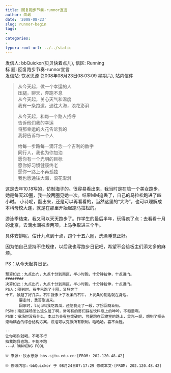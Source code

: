 ```yaml
---
title: 回复跑步节奏-runnor宣言
author: 曲政
date: '2008-08-23'
slug: runnor-begin
tags:
- 
categories:
- 
typora-root-url: ../../static
---
```

发信人: bbQuickor(贝贝快着点儿), 信区: Running   
标 题: 回复跑步节奏-runnor宣言   
发信站: 饮水思源 (2008年08月23日08:03:09 星期六), 站内信件   

>   从今天起，做一个幸运的人  
>   压腿，聊天，奔跑不息  
>   从今天起，关心天气和温度  
>   我有一条跑道，通往大海，浪花澎湃  
>
>   从今天起，和每一个路人招呼  
>   告诉他们我的幸运  
>   将那幸运的火花告诉我的  
>   我将告诉每一个人  
>
>   给每一步路每一滴汗念一个吉利的数字  
>   同行人，我也为你加油  
>   愿你有一个光明的目标  
>   愿你好习惯健康终老  
>   愿你一路上不再孤独  
>   我也愿通往大海，浪花澎湃   

这是去年10.18写的，仿制海子的。很容易看出来，我当时是在陪一个美女跑步，她是每天20圈，我一般两圈见她一次。结果MM追丢了，自己的马拉松跑进了四小时。 小诗呢，翻出来，还是可以再看看的，当然这里的“大海”，也可以理解成本科母校大连，就是在那里开始起跑马拉松的。 

游泳季结束，我又可以天天跑步了。作学生的最后半年，玩得疯了点：去看看十月的北京，去滴水湖被虐两项，上马争取进三个半。   

具体安排呢，估计九点到十点，跑个十五六圈，洗澡睡觉正好。   

因为怕自己坚持不住规律，以后我也写跑步日记吧，希望不会给板主们添太多的麻烦。   

PS：从今天起算日记。 

```
预算如此：九点出门，九点十分到南区，半小时跑，十分钟拉伸，十点进门。
########
决算如此：九点出门，九点十分到南区，半小时跑，十分钟拉伸，十点进门。
PS人：刚到时，石牛已跑了十圈，又狂奔了
十五，被超了好几次。石牛就像上了发条的石牛，上发条的钥匙就在身边。
      要走时，勇哥刚进来。
      回家时，laji叫我吃西瓜，还陪我走了一段，才拐回商业街。
PS物：南区操场怎么这么脏了啊，常听有的哥们踩在饮料瓶上的呻吟，不和谐啊。
PS事：操场时没有什么，本以为会有些突破的，可是跑在回寝室的路上，灵光一现，想到了探头滚动耦合的综合结构方案，没准可以克服所有限制。哈哈哈，喜不自胜。

--
让你喝你就喝，不喝不行
挡我跑我也跑，不能不跑
---A RUNNING FOOL

※ 来源:·饮水思源 bbs.sjtu.edu.cn·[FROM: 202.120.48.42]

※ 修改内容:·bbQuickor 于 08月24日07:17:29 修改本文·[FROM: 202.120.48.42]
```